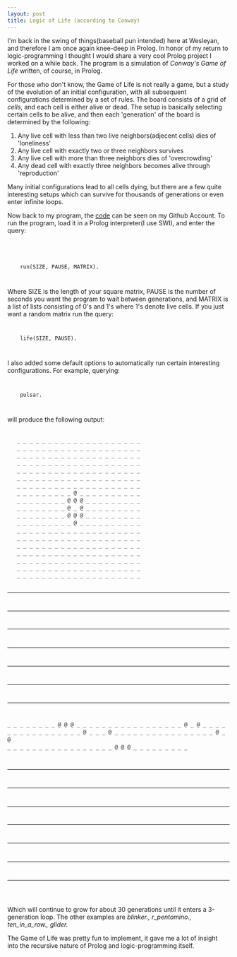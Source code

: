 ```yaml
---
layout: post
title: Logic of Life (according to Conway)
---
```


I'm back in the swing of things(baseball pun intended) here at Wesleyan, and therefore I
am once again knee-deep in Prolog. In honor of my return to logic-programming I thought
I would share a very cool Prolog project I worked on a while back. The program is a
simulation of <em>Conway's Game of Life</em> written, of course, in Prolog.

For those who
don't know, the Game of Life is not really a game, but a study of the evolution of an
initial configuration, with all subsequent configurations determined by a set of rules.
The board consists of a grid of <em>cells</em>, and each cell is either alive or dead.
The setup is basically selecting certain cells to be alive, and then each 'generation'
of the board is determined by the following:
<ol>
  <li> Any live cell with less than two live neighbors(adjecent cells) dies of 'loneliness'</li>
  <li> Any live cell with exactly two or three neighbors survives</li>
  <li> Any live cell with more than three neighbors dies of 'overcrowding'</li>
  <li> Any dead cell with exactly three neighbors becomes alive through 'reproduction'</li>
</ol>

Many initial configurations lead to all cells dying, but there are a few quite interesting
setups which can survive for thousands of generations or even enter infinite loops.

Now back to my program, the <a href="https://github.com/SSundseth/prolog/blob/master/GameOfLife.prolog">code</a>
can be seen on my Github Account. To run the program, load it in a Prolog interpreter(I use SWI), and enter
the query:
<code>
  <p>
    run(SIZE, PAUSE, MATRIX).
  </p>
</code>
Where SIZE is the length of your square matrix, PAUSE is the number of seconds you want the program to wait
between generations, and MATRIX is a list of lists consisting of 0's and 1's where 1's denote live cells.
If you just want a random matrix run the query:
<code>
  <p>
    life(SIZE, PAUSE).
  </p>
</code>
I also added some default options to automatically
run certain interesting configurations. For example, querying:
<code>
  <p>
    pulsar.
  </p>
</code>
will produce the following output:
<div style="line-height:17px"><pre><code>
   _ _ _ _ _ _ _ _ _ _ _ _ _ _ _ _ _ _ _ _
   _ _ _ _ _ _ _ _ _ _ _ _ _ _ _ _ _ _ _ _
   _ _ _ _ _ _ _ _ _ _ _ _ _ _ _ _ _ _ _ _
   _ _ _ _ _ _ _ _ _ _ _ _ _ _ _ _ _ _ _ _
   _ _ _ _ _ _ _ _ _ _ _ _ _ _ _ _ _ _ _ _
   _ _ _ _ _ _ _ _ _ _ _ _ _ _ _ _ _ _ _ _
   _ _ _ _ _ _ _ _ _ _ _ _ _ _ _ _ _ _ _ _
   _ _ _ _ _ _ _ _ _ @ _ _ _ _ _ _ _ _ _ _
   _ _ _ _ _ _ _ _ @ @ @ _ _ _ _ _ _ _ _ _
   _ _ _ _ _ _ _ _ @ _ @ _ _ _ _ _ _ _ _ _
   _ _ _ _ _ _ _ _ @ @ @ _ _ _ _ _ _ _ _ _
   _ _ _ _ _ _ _ _ _ @ _ _ _ _ _ _ _ _ _ _
   _ _ _ _ _ _ _ _ _ _ _ _ _ _ _ _ _ _ _ _
   _ _ _ _ _ _ _ _ _ _ _ _ _ _ _ _ _ _ _ _
   _ _ _ _ _ _ _ _ _ _ _ _ _ _ _ _ _ _ _ _
   _ _ _ _ _ _ _ _ _ _ _ _ _ _ _ _ _ _ _ _
   _ _ _ _ _ _ _ _ _ _ _ _ _ _ _ _ _ _ _ _
   _ _ _ _ _ _ _ _ _ _ _ _ _ _ _ _ _ _ _ _
   _ _ _ _ _ _ _ _ _ _ _ _ _ _ _ _ _ _ _ _


   _ _ _ _ _ _ _ _ _ _ _ _ _ _ _ _ _ _ _ _
   _ _ _ _ _ _ _ _ _ _ _ _ _ _ _ _ _ _ _ _
   _ _ _ _ _ _ _ _ _ _ _ _ _ _ _ _ _ _ _ _
   _ _ _ _ _ _ _ _ _ _ _ _ _ _ _ _ _ _ _ _
   _ _ _ _ _ _ _ _ _ _ _ _ _ _ _ _ _ _ _ _
   _ _ _ _ _ _ _ _ _ _ _ _ _ _ _ _ _ _ _ _
   _ _ _ _ _ _ _ _ _ _ _ _ _ _ _ _ _ _ _ _
   _ _ _ _ _ _ _ _ @ @ @ _ _ _ _ _ _ _ _ _
   _ _ _ _ _ _ _ _ @ _ @ _ _ _ _ _ _ _ _ _
   _ _ _ _ _ _ _ @ _ _ _ @ _ _ _ _ _ _ _ _
   _ _ _ _ _ _ _ _ @ _ @ _ _ _ _ _ _ _ _ _
   _ _ _ _ _ _ _ _ @ @ @ _ _ _ _ _ _ _ _ _
   _ _ _ _ _ _ _ _ _ _ _ _ _ _ _ _ _ _ _ _
   _ _ _ _ _ _ _ _ _ _ _ _ _ _ _ _ _ _ _ _
   _ _ _ _ _ _ _ _ _ _ _ _ _ _ _ _ _ _ _ _
   _ _ _ _ _ _ _ _ _ _ _ _ _ _ _ _ _ _ _ _
   _ _ _ _ _ _ _ _ _ _ _ _ _ _ _ _ _ _ _ _
   _ _ _ _ _ _ _ _ _ _ _ _ _ _ _ _ _ _ _ _
   _ _ _ _ _ _ _ _ _ _ _ _ _ _ _ _ _ _ _ _
 </code></pre></div>
Which will continue to grow for about 30 generations until it enters
a 3-generation loop. The other examples are <em>blinker., r_pentomino.,
ten_in_a_row., glider.</em>

The Game of Life was pretty fun to implement, it gave me a lot
of insight into the recursive nature of Prolog and logic-programming itself.
